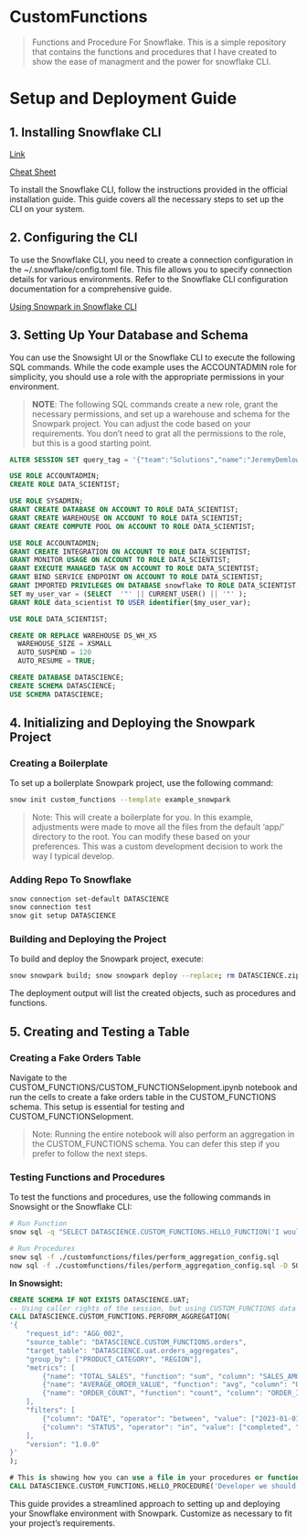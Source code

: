 # CustomFunctions


<!-- WARNING: THIS FILE WAS AUTOGENERATED! DO NOT EDIT! -->

> Functions and Procedure For Snowflake. This is a simple repository
> that contains the functions and procedures that I have created to show
> the ease of managment and the power for snowflake CLI.

# Setup and Deployment Guide

## 1. Installing Snowflake CLI

[Link](https://docs.snowflake.com/en/CUSTOM_FUNCTIONSeloper-guide/snowflake-cli-v2/installation/installation)

[Cheat
Sheet](https://github.com/Snowflake-Labs/sf-cheatsheets/blob/main/snowflake-cli.md)

To install the Snowflake CLI, follow the instructions provided in the
official installation guide. This guide covers all the necessary steps
to set up the CLI on your system.

## 2. Configuring the CLI

To use the Snowflake CLI, you need to create a connection configuration
in the ~/.snowflake/config.toml file. This file allows you to specify
connection details for various environments. Refer to the Snowflake CLI
configuration documentation for a comprehensive guide.

[Using Snowpark in Snowflake
CLI](https://docs.snowflake.com/en/CUSTOM_FUNCTIONSeloper-guide/snowflake-cli-v2/snowpark/overview)

## 3. Setting Up Your Database and Schema

You can use the Snowsight UI or the Snowflake CLI to execute the
following SQL commands. While the code example uses the ACCOUNTADMIN
role for simplicity, you should use a role with the appropriate
permissions in your environment.

> **NOTE**: The following SQL commands create a new role, grant the
> necessary permissions, and set up a warehouse and schema for the
> Snowpark project. You can adjust the code based on your requirements.
> You don’t need to grat all the permissions to the role, but this is a
> good starting point.

``` sql
ALTER SESSION SET query_tag = '{"team":"Solutions","name":"JeremyDemlow", "version":0.1, "attributes":{"medium":"setup", "source":"DATASCIENCE", "purpose": "setup"}}';

USE ROLE ACCOUNTADMIN;
CREATE ROLE DATA_SCIENTIST;

USE ROLE SYSADMIN;
GRANT CREATE DATABASE ON ACCOUNT TO ROLE DATA_SCIENTIST;
GRANT CREATE WAREHOUSE ON ACCOUNT TO ROLE DATA_SCIENTIST;
GRANT CREATE COMPUTE POOL ON ACCOUNT TO ROLE DATA_SCIENTIST;

USE ROLE ACCOUNTADMIN;
GRANT CREATE INTEGRATION ON ACCOUNT TO ROLE DATA_SCIENTIST;
GRANT MONITOR USAGE ON ACCOUNT TO ROLE DATA_SCIENTIST;
GRANT EXECUTE MANAGED TASK ON ACCOUNT TO ROLE DATA_SCIENTIST;
GRANT BIND SERVICE ENDPOINT ON ACCOUNT TO ROLE DATA_SCIENTIST;
GRANT IMPORTED PRIVILEGES ON DATABASE snowflake TO ROLE DATA_SCIENTIST;
SET my_user_var = (SELECT  '"' || CURRENT_USER() || '"' );
GRANT ROLE data_scientist TO USER identifier($my_user_var);

USE ROLE DATA_SCIENTIST;

CREATE OR REPLACE WAREHOUSE DS_WH_XS
  WAREHOUSE_SIZE = XSMALL
  AUTO_SUSPEND = 120
  AUTO_RESUME = TRUE;

CREATE DATABASE DATASCIENCE; 
CREATE SCHEMA DATASCIENCE;
USE SCHEMA DATASCIENCE;
```

## 4. Initializing and Deploying the Snowpark Project

### Creating a Boilerplate

To set up a boilerplate Snowpark project, use the following command:

``` bash
snow init custom_functions --template example_snowpark
```

> Note: This will create a boilerplate for you. In this example,
> adjustments were made to move all the files from the default ‘app/’
> directory to the root. You can modify these based on your preferences.
> This was a custom development decision to work the way I typical
> develop.

### Adding Repo To Snowflake

``` bash
snow connection set-default DATASCIENCE
snow connection test
snow git setup DATASCIENCE
```

### Building and Deploying the Project

To build and deploy the Snowpark project, execute:

``` bash
snow snowpark build; snow snowpark deploy --replace; rm DATASCIENCE.zip; rm dependencies.zip; rm dev.zip; rm requirements.snowflake.txt
```

The deployment output will list the created objects, such as procedures
and functions.

## 5. Creating and Testing a Table

### Creating a Fake Orders Table

Navigate to the CUSTOM_FUNCTIONS/CUSTOM_FUNCTIONSelopment.ipynb notebook
and run the cells to create a fake orders table in the CUSTOM_FUNCTIONS
schema. This setup is essential for testing and
CUSTOM_FUNCTIONSelopment.

> Note: Running the entire notebook will also perform an aggregation in
> the CUSTOM_FUNCTIONS schema. You can defer this step if you prefer to
> follow the next steps.

### Testing Functions and Procedures

To test the functions and procedures, use the following commands in
Snowsight or the Snowflake CLI:

``` bash
# Run Function
snow sql -q "SELECT DATASCIENCE.CUSTOM_FUNCTIONS.HELLO_FUNCTION('I would like a sandwich, please');"

# Run Procedures
snow sql -f ./customfunctions/files/perform_aggregation_config.sql
now sql -f ./customfunctions/files/perform_aggregation_config.sql -D SOURCE_TABLE=DATASCIENCE.CUSTOM_FUNCTIONS.ORDERS -D TARGET_TABLE=DATASCIENCE.CUSTOM_FUNCTIONS.ORDERS_AGGREGATES
```

**In Snowsight:**

``` sql
CREATE SCHEMA IF NOT EXISTS DATASCIENCE.UAT;
-- Using caller rights of the session, but using CUSTOM_FUNCTIONS data and putting the results in uat
CALL DATASCIENCE.CUSTOM_FUNCTIONS.PERFORM_AGGREGATION(
'{
    "request_id": "AGG_002",
    "source_table": "DATASCIENCE.CUSTOM_FUNCTIONS.orders",
    "target_table": "DATASCIENCE.uat.orders_aggregates",
    "group_by": ["PRODUCT_CATEGORY", "REGION"],
    "metrics": [
        {"name": "TOTAL_SALES", "function": "sum", "column": "SALES_AMOUNT"},
        {"name": "AVERAGE_ORDER_VALUE", "function": "avg", "column": "ORDER_VALUE"},
        {"name": "ORDER_COUNT", "function": "count", "column": "ORDER_ID"}
    ],
    "filters": [
        {"column": "DATE", "operator": "between", "value": ["2023-01-01", "2023-12-31"]},
        {"column": "STATUS", "operator": "in", "value": ["completed", "shipped"]}
    ],
    "version": "1.0.0"
}'
);

# This is showing how you can use a file in your procedures or functions.
CALL DATASCIENCE.CUSTOM_FUNCTIONS.HELLO_PROCEDURE('Developer we should expect our yaml to appear');
```

This guide provides a streamlined approach to setting up and deploying
your Snowflake environment with Snowpark. Customize as necessary to fit
your project’s requirements.
